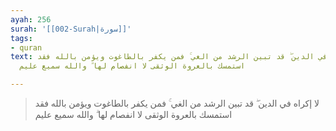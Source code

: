 ```yaml
---
ayah: 256
surah: '[[002-Surah|سورة]]'
tags:
- quran
text: لا إكراه في الدين ۖ قد تبين الرشد من الغي ۚ فمن يكفر بالطاغوت ويؤمن بالله فقد
  استمسك بالعروة الوثقى لا انفصام لها ۗ والله سميع عليم

---
```

> لا إكراه في الدين ۖ قد تبين الرشد من الغي ۚ فمن يكفر بالطاغوت ويؤمن بالله فقد استمسك بالعروة الوثقى لا انفصام لها ۗ والله سميع عليم
